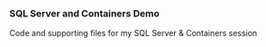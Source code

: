### SQL Server and Containers Demo

Code and supporting files for my SQL Server & Containers session
